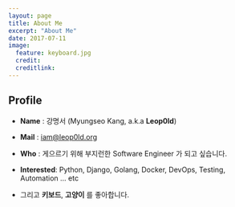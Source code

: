 ```yaml
---
layout: page
title: About Me
excerpt: "About Me"
date: 2017-07-11
image:
  feature: keyboard.jpg
  credit:
  creditlink:
---
```


## Profile

- **Name** : 강명서 (Myungseo Kang, a.k.a **Leop0ld**)

- **Mail** : <a href="mailto:iam@leop0ld.org">iam@leop0ld.org</a>

- **Who**
: 게으르기 위해 부지런한 Software Engineer 가 되고 싶습니다.

- **Interested**: Python, Django, Golang, Docker, DevOps, Testing, Automation ... etc

- 그리고 **키보드**, **고양이** 를 좋아합니다.
